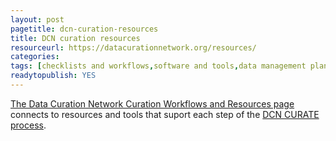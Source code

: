 ```yaml
---
layout: post 
pagetitle: dcn-curation-resources
title: DCN curation resources
resourceurl: https://datacurationnetwork.org/resources/
categories: 
tags: [checklists and workflows,software and tools,data management planning,data appraisal,data citation,research data licensing,scholarly impact]
readytopublish: YES
---
```

[The Data Curation Network Curation Workflows and Resources page](https://datacurationnetwork.org/resources/) connects to resources and tools that suport each step of the [DCN CURATE process](https://datacurationnetwork.org/home/resources/).